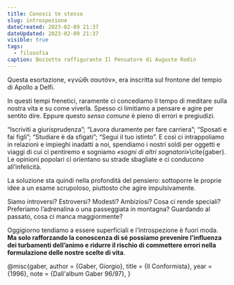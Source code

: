 ```yaml
---
title: Conosci te stesso
slug: introspezione
dateCreated: 2023-02-09 21:37
dateUpdated: 2023-02-09 21:37
visible: true
tags:
  - filosofia
caption: Bozzetto raffigurante Il Pensatore di Auguste Rodin
---
```


<span class="newthought">Questa esortazione</span>, «γνῶθι σαυτόν», era inscritta sul frontone del tempio di Apollo a Delfi.

In questi tempi frenetici, raramente ci concediamo il tempo di meditare sulla nostra vita e su come viverla. Spesso ci limitiamo a pensare e agire per sentito dire. Eppure questo _senso comune_ è pieno di errori e pregiudizi.

“Iscriviti a giurisprudenza”; “Lavora duramente per fare carriera”; “Sposati e fai figli”; “Studiare è da sfigati”; “Segui il tuo istinto”. E così ci intrappoliamo in relazioni e impieghi inadatti a noi, spendiamo i nostri soldi per oggetti e viaggi di cui ci pentiremo e sogniamo _«sogni di altri sognatori»_\cite{gaber}. Le opinioni popolari ci orientano su strade sbagliate e ci conducono all’infelicità.

La soluzione sta quindi nella profondità del pensiero: sottoporre le proprie idee a un esame scrupoloso, piuttosto che agire impulsivamente.

Siamo introversi? Estroversi? Modesti? Ambiziosi? Cosa ci rende speciali? Preferiamo l’adrenalina o una passeggiata in montagna? Guardando al passato, cosa ci manca maggiormente?

Oggigiorno tendiamo a essere superficiali e l’introspezione è fuori moda. **Ma solo rafforzando la conoscenza di sé possiamo prevenire l’influenza dei turbamenti dell’animo e ridurre il rischio di commettere errori nella formulazione delle nostre scelte di vita**.

<bibliography>
@misc{gaber,
  author  = {Gaber, Giorgio},
  title   = {Il Conformista},
  year    = {1996},
  note    = {Dall'album Gaber 96/97},
}
<bibliography>
